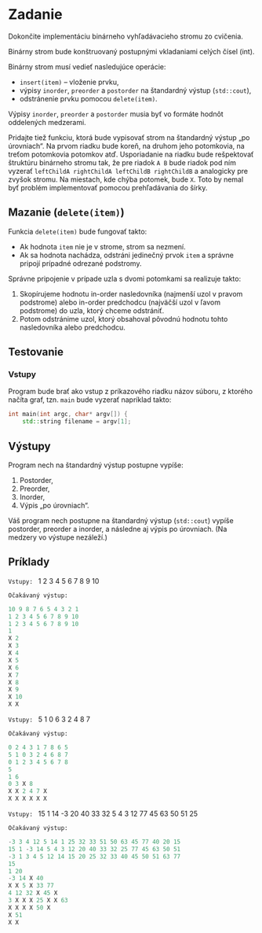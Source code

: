# Zadanie

Dokončite implementáciu binárneho vyhľadávacieho stromu zo cvičenia.

Binárny strom bude konštruovaný postupnými vkladaniami celých čísel (int).

Binárny strom musí vedieť nasledujúce operácie:
- `insert(item)` – vloženie prvku,
- výpisy `inorder`, `preorder` a `postorder` na štandardný výstup (`std::cout`),
- odstránenie prvku pomocou `delete(item)`.

Výpisy `inorder`, `preorder` a `postorder` musia byť vo formáte hodnôt oddelených medzerami.

Pridajte tiež funkciu, ktorá bude vypisovať strom na štandardný výstup „po úrovniach“. Na prvom riadku bude koreň, na druhom jeho potomkovia, na treťom potomkovia potomkov atď. Usporiadanie na riadku bude rešpektovať štruktúru binárneho stromu tak, že pre riadok `A B` bude riadok pod ním vyzerať `leftChildA rightChildA leftChildB rightChildB` a analogicky pre zvyšok stromu. Na miestach, kde chýba potomek, bude `X`. Toto by nemal byť problém implementovať pomocou prehľadávania do šírky.

## Mazanie (`delete(item)`)

Funkcia `delete(item)` bude fungovať takto:
- Ak hodnota `item` nie je v strome, strom sa nezmení.
- Ak sa hodnota nachádza, odstráni jedinečný prvok `item` a správne pripojí prípadné odrezané podstromy.

Správne pripojenie v prípade uzla s dvomi potomkami sa realizuje takto:
1. Skopírujeme hodnotu in-order nasledovníka (najmenší uzol v pravom podstrome) alebo in-order predchodcu (najväčší uzol v ľavom podstrome) do uzla, ktorý chceme odstrániť.
2. Potom odstránime uzol, ktorý obsahoval pôvodnú hodnotu tohto nasledovníka alebo predchodcu.

## Testovanie

### Vstupy
Program bude brať ako vstup z príkazového riadku názov súboru, z ktorého načíta graf, tzn. `main` bude vyzerať napríklad takto:

```cpp
int main(int argc, char* argv[]) {
    std::string filename = argv[1];
```

## Výstupy
Program nech na štandardný výstup postupne vypíše:

1. Postorder,
2. Preorder,
3. Inorder,
4. Výpis „po úrovniach“.
   
Váš program nech postupne na štandardný výstup (`std::cout`) vypíše postorder, preorder a inorder, a následne aj výpis po úrovniach. (Na medzery vo výstupe nezáleží.)

## Príklady 

`Vstupy: ` 1 2 3 4 5 6 7 8 9 10

`Očakávaný výstup:`

```cpp
10 9 8 7 6 5 4 3 2 1 
1 2 3 4 5 6 7 8 9 10 
1 2 3 4 5 6 7 8 9 10 
1 
X 2 
X 3 
X 4 
X 5 
X 6 
X 7 
X 8 
X 9 
X 10 
X X 
```

`Vstupy: ` 5 1 0 6 3 2 4 8 7

`Očakávaný výstup:`

```cpp
0 2 4 3 1 7 8 6 5 
5 1 0 3 2 4 6 8 7 
0 1 2 3 4 5 6 7 8 
5 
1 6 
0 3 X 8 
X X 2 4 7 X 
X X X X X X 

```

`Vstupy: ` 15 1 14 -3 20 40 33 32 5 4 3 12 77 45 63 50 51 25

`Očakávaný výstup:`

 ```cpp
-3 3 4 12 5 14 1 25 32 33 51 50 63 45 77 40 20 15 
15 1 -3 14 5 4 3 12 20 40 33 32 25 77 45 63 50 51 
-3 1 3 4 5 12 14 15 20 25 32 33 40 45 50 51 63 77 
15 
1 20 
-3 14 X 40 
X X 5 X 33 77 
4 12 32 X 45 X 
3 X X X 25 X X 63 
X X X X 50 X 
X 51 
X X 
```
